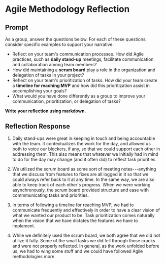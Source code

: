 # Agile Methodology Reflection

## Prompt
As a group, answer the questions below. For each of these questions, consider specific examples to support your narrative.

* Reflect on your team's communication processes. How did Agile practices, such as **daily stand-up** meetings, facilitate communication and collaboration among team members?
* How did maintaining a **scrum board** play a role in the organization and delegation of tasks in your project?
* Reflect on your team's prioritization of tasks. How did your team create a **timeline for reaching MVP** and how did this prioritization assist in accomplishing your goals?
* What would you have done differently as a group to improve your communication, prioritization, or delegation of tasks?

**Write your reflection using markdown**.

## Reflection Response

1. Daily stand-ups were great in keeping in touch and being accountable with the team. It contextualizes the work for the day, and allowed us both to voice our blockers, if any, so that we could support each other in addressing them. This also means that whatever we initially had in mind to do for the day may change (and it often did) to reflect task priorities.

2. We utilized the scrum board as some sort of meeting notes---anything that we discuss from features to fixes are all logged in it so that we could always refer back to it at any time. In the same way, we are also able to keep track of each other's progress. When we were working asynchronously, the scrum board provided structure and ease with commmunicating tasks and priorities.

3. In terms of following a timeline for reaching MVP, we had to communicate frequently and effectively in order to have a clear vision of what we wanted our product to be. Task prioritization comes naturally when the vision that we have dictates the features we have to implement.

4. While we definitely used the scrum board, we both agree that we did not utilize it fully. Some of the small tasks we did fell through those cracks and were not properly reflected. In general, as the work unfolded before us, we had to wing some stuff and we could have followed Agile methodologies more.
